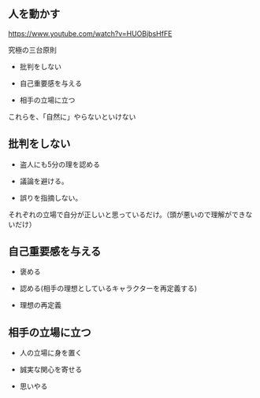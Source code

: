 


## 人を動かす

https://www.youtube.com/watch?v=HUOBjbsHfFE

究極の三台原則

- 批判をしない

- 自己重要感を与える

- 相手の立場に立つ

これらを、「自然に」やらないといけない


## 批判をしない

- 盗人にも5分の理を認める

- 議論を避ける。

- 誤りを指摘しない。

それぞれの立場で自分が正しいと思っているだけ。（頭が悪いので理解ができないだけ）


## 自己重要感を与える

- 褒める

- 認める(相手の理想としているキャラクターを再定義する)

- 理想の再定義

## 相手の立場に立つ

- 人の立場に身を置く

- 誠実な関心を寄せる

- 思いやる















